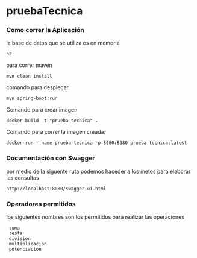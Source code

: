 # pruebaTecnica

### Como correr la Aplicación

la base de datos que se utiliza es en memoria

```
h2
```

para correr maven

```
mvn clean install
```

comando para desplegar 

```
mvn spring-boot:run
```

Comando para crear imagen

```
docker build -t "prueba-tecnica" .
```

Comando para correr la imagen creada:

```
docker run --name prueba-tecnica -p 8080:8080 prueba-tecnica:latest
```

### Documentación con Swagger 

por medio de la siguente ruta podemos haceder a los metos para elaborar las consultas

```
http://localhost:8080/swagger-ui.html
```

### Operadores permitidos

los siguientes nombres son los permitidos para realizar las operaciones

```
 suma
 resta
 division
 multiplicacion
 potenciacion
```
